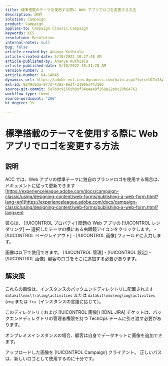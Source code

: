 ```yaml
---
title: 標準搭載のテーマを使用する際に Web アプリでロゴを変更する方法
description: 説明
solution: Campaign
product: Campaign
applies-to: Campaign Classic,Campaign
keywords: KCS
resolution: Resolution
internal-notes: null
bug: false
article-created-by: Ananya Kuthiala
article-created-date: 5/10/2022 10:27:48 AM
article-published-by: Ananya Kuthiala
article-published-date: 5/10/2022 10:31:28 AM
version-number: 2
article-number: KA-14045
dynamics-url: https://adobe-ent.crm.dynamics.com/main.aspx?forceUCI=1&pagetype=entityrecord&etn=knowledgearticle&id=bae753d3-4bd0-ec11-a7b5-0022480a8e40
exl-id: 9249c0da-077d-439a-8e2f-21906c44310b
source-git-commit: 5a7b9c9156cb90f34e4e49f268e12a0c29b64762
workflow-type: tm+mt
source-wordcount: '206'
ht-degree: 1%

---
```


# 標準搭載のテーマを使用する際に Web アプリでロゴを変更する方法

## 説明


ACC では、Web アプリの標準テーマに独自のブランドロゴを使用する場合は、ドキュメントに従って更新できます [https://experienceleague.adobe.com/docs/campaign-classic/using/designing-content/web-forms/publishing-a-web-form.html?lang=en](https://experienceleague.adobe.com/docs/campaign-classic/using/designing-content/web-forms/publishing-a-web-form.html?lang=en)

彼らは、 [!UICONTROL プロパティ] 問題の Web アプリの [!UICONTROL レンダリング]  — 選択したテーマの横にある虫眼鏡アイコンをクリックします。 - [!UICONTROL ページレイアウト] - [!UICONTROL 画像] フィールドに入力します。

画像は以下で使用できます。 [!UICONTROL 管理] - [!UICONTROL 設定] - [!UICONTROL 画像]. 顧客のロゴをそこに追加する必要があります。


## 解決策


これらの画像は、インスタンスのバックエンドディレクトリに配置されます `datakit\nms\fra\img\activities` または `datakit\nms\eng\img\activities` (`eng` または `fra`（インスタンスの言語に応じて）。

このディレクトリ ( および [!UICONTROL 画像]) [!DNL JIRA] チケットは、バックエンドディレクトリの管理者権限を持つ TechOps チームに引き渡す必要があります。

オンプレミスインスタンスの場合、顧客は自身でデータキットに画像を追加できます。

アップロードした画像を [!UICONTROL Campaign] クライアント。 正しいパスは、新しいロゴとして使用するのに十分です。
